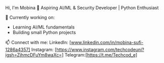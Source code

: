Hi, I'm Mobina 👋
Aspiring AI/ML & Security Developer | Python Enthusiast

🔭 Currently working on:
- Learning AI/ML fundamentals
- Building small Python projects

📫 Connect with me:
LinkedIn: [www.linkedin.com/in/mobina-sufi-1286a4357]
Instagram: [https://www.instagram.com/techcodeuni?igsh=ZjhmcDFuYm8waXc=]
Telegram:[https://t.me/Techcod_e]

